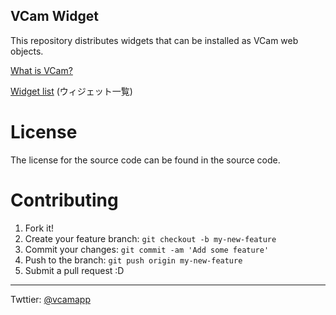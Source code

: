 VCam Widget
---

This repository distributes widgets that can be installed as VCam web objects.

[What is VCam?](https://github.com/vcamapp/app)

[Widget list](https://vcam.tattn.dev/VCam-Widget-a7d49c52619d45ef95a677cee4587213) (ウィジェット一覧)

# License

The license for the source code can be found in the source code.

# Contributing
1. Fork it!
2. Create your feature branch: `git checkout -b my-new-feature`
3. Commit your changes: `git commit -am 'Add some feature'`
4. Push to the branch: `git push origin my-new-feature`
5. Submit a pull request :D

<hr>

Twttier: [@vcamapp](https://twitter.com/vcamapp)
